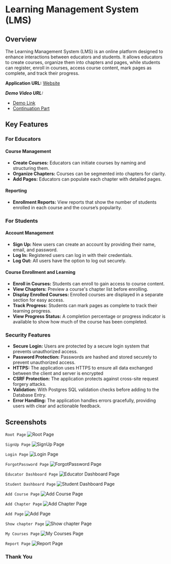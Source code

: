 # Learning Management System (LMS)

## Overview

The Learning Management System (LMS) is an online platform designed to enhance interactions between educators and students. It allows educators to create courses, organize them into chapters and pages, while students can register, enroll in courses, access course content, mark pages as complete, and track their progress.

**Application URL:** [Website](https://learning-management-system-yjwk.onrender.com/)

***Demo Video URL:*** 
- [Demo Link](https://www.loom.com/share/38ffea2eab114f85b959b0ecf6194b41?sid=ff9450bc-1559-42bb-8228-558e362f7253)
- [Continuation Part](https://www.loom.com/share/24a3d46485dc44c684eb0b16d466e5ae?sid=17cbac50-662c-4204-8c9b-76ccfab58b06)

## Key Features

### For Educators

#### Course Management
- **Create Courses:** Educators can initiate courses by naming and structuring them.
- **Organize Chapters:** Courses can be segmented into chapters for clarity.
- **Add Pages:** Educators can populate each chapter with detailed pages.

#### Reporting
- **Enrollment Reports:** View reports that show the number of students enrolled in each course and the course’s popularity.

### For Students

#### Account Management
- **Sign Up:** New users can create an account by providing their name, email, and password.
- **Log In:** Registered users can log in with their credentials.
- **Log Out:** All users have the option to log out securely.

#### Course Enrollment and Learning
- **Enroll in Courses:** Students can enroll to gain access to course content.
- **View Chapters:** Preview a course's chapter list before enrolling.
- **Display Enrolled Courses:** Enrolled courses are displayed in a separate section for easy access.
- **Track Progress:** Students can mark pages as complete to track their learning progress.
- **View Progress Status:** A completion percentage or progress indicator is available to show how much of the course has been completed.

### Security Features
- **Secure Login:** Users are protected by a secure login system that prevents unauthorized access.
- **Password Protection:** Passwords are hashed and stored securely to prevent unauthorized access.
- **HTTPS:** The application uses HTTPS to ensure all data exchanged between the client and server is encrypted
- **CSRF Protection:** The application protects against cross-site request forgery attacks.
- **Validation:** With Postgres SQL validation checks before adding to the Database Entry.
- **Error Handling:** The application handles errors gracefully, providing users with clear and actionable feedback.

## Screenshots
`Root Page`
![Root Page](./Assets/Root.png)

`SignUp Page`
![SignUp Page](./Assets/signup.png)

`Login Page`
![Login Page](./Assets/login.png)

`ForgotPassword Page`
![ForgotPassword Page](./Assets/forgotpassword.png)

`Educator Dashboard Page`
![Educator Dashboard Page](./Assets/DashBoard.png)

`Student Dashboard Page`
![Student Dashboard Page](./Assets/student.png)

`Add Course Page`
![Add Course Page](./Assets/addcourse.png)

`Add Chapter Page`
![Add Chapter Page](./Assets/addchapter.png)

`Add Page`
![Add Page](./Assets/addpage.png)

`Show chapter Page`
![Show chapter Page](./Assets/showchapter.png)

`My Courses Page`
![My Courses Page](./Assets/mycourses.png)

`Report Page`
![Report Page](./Assets/report.png)

### Thank You



